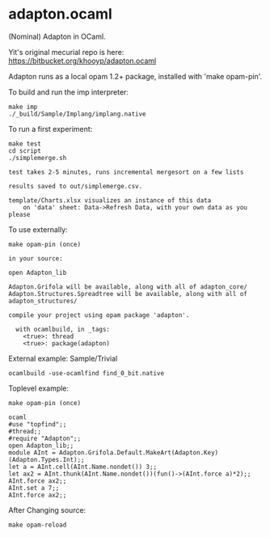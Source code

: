 adapton.ocaml
=============

(Nominal) Adapton in OCaml.

Yit's original mecurial repo is here: https://bitbucket.org/khooyp/adapton.ocaml

Adapton runs as a local opam 1.2+ package, installed with 'make opam-pin'.

To build and run the imp interpreter:

    make imp
    ./_build/Sample/Implang/implang.native

To run a first experiment:

    make test
    cd script
    ./simplemerge.sh

    test takes 2-5 minutes, runs incremental mergesort on a few lists

    results saved to out/simplemerge.csv.

    template/Charts.xlsx visualizes an instance of this data
        on 'data' sheet: Data->Refresh Data, with your own data as you please

To use externally:

    make opam-pin (once)

    in your source:

    open Adapton_lib

    Adapton.Grifola will be available, along with all of adapton_core/
    Adapton.Structures.Spreadtree will be available, along with all of adapton_structures/

    compile your project using opam package 'adapton'.

      with ocamlbuild, in _tags:
        <true>: thread
        <true>: package(adapton)

External example: Sample/Trivial

    ocamlbuild -use-ocamlfind find_0_bit.native

Toplevel example:

    make opam-pin (once)

    ocaml
    #use "topfind";;
    #thread;;
    #require "Adapton";;
    open Adapton_lib;;
    module AInt = Adapton.Grifola.Default.MakeArt(Adapton.Key)(Adapton.Types.Int);;
    let a = AInt.cell(AInt.Name.nondet()) 3;;
    let ax2 = AInt.thunk(AInt.Name.nondet())(fun()->(AInt.force a)*2);;
    AInt.force ax2;;
    AInt.set a 7;;
    AInt.force ax2;;

After Changing source:

    make opam-reload



